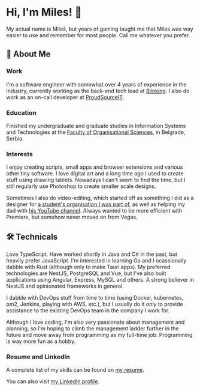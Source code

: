 # Hi, I'm Miles! 👋
My actual name is Miloš, but years of gaming taught me that Miles was way easier to use and remember for most people. Call me whatever you prefer.
## 🚀 About Me
### Work
I'm a software engineer with somewhat over 4 years of experience in the industry, currently working as the back-end tech lead at [Blinking](https://blinking.id).
I also do work as an on-call developer at [ProudSourceIT](https://proudsourceit.com/).
### Education
Finished my undergraduate and graduate studies in Information Systems and Technologies at the [Faculty of Organisational Sciences](http://www.fon.bg.ac.rs/), in Belgrade, Serbia.
### Interests
I enjoy creating scripts, small apps and browser extensions and various other tiny software.
I love digital art and a long time ago I used to create stuff using drawing tablets. Nowadays I can't seem to find the time, but I still regularly use Photoshop to create smaller scale designs.

Sometimes I also do video-editing, which started off as something I did as a designer for [a student's organisation I was part of](https://fonis.rs/), as well as helping my dad with [his YouTube channel](https://www.youtube.com/@KameromkrozSrbiju). Always wanted to be more efficient with Premiere, but somehow never moved on from Vegas.
## 🛠 Technicals
Love TypeScript. Have worked shortly in Java and C# in the past, but heavily prefer JavaScript.
I'm interested in learning Go and I ocassionally dabble with Rust (although only to make Tauri apps).
My preferred technologies are NestЈS, PostgreSQL and Vue, but I've also built applications using Angular, Express, MySQL and others. A strong believer in NestJS and opinionated frameworks in general.


I dabble with DevOps stuff from time to time (using Docker, kubernetes, pm2, Jenkins, playing with AWS, etc.), but I usually do it only to provide assistance to the existing DevOps team in the company I work for.

Although I love coding, I'm also very passionate about management and planning, so I'm hoping to climb the management ladder further in the future and move away from programming as my full-time job. Programming is way more fun as a hobby.

### Resume and LinkedIn
A complete list of my skills can be found on [my resume](https://drive.google.com/file/d/18Icm-kvKgfUnT2sOAV-JTTnKBA7gaw04/view?usp=sharing).

You can also visit [my LinkedIn profile](https://www.linkedin.com/in/rajkovicmilos/).
